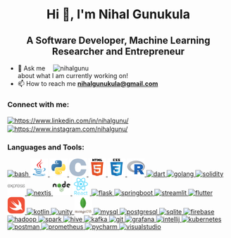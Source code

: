<h1 align="center">Hi 👋, I'm Nihal Gunukula</h1>
<h2 align="center">A Software Developer, Machine Learning Researcher and Entrepreneur</h2>

<img align="right" width="400" src="https://github-readme-streak-stats.herokuapp.com/?user=nihalgunu&count_private=true" alt="nihalgunu" />

- 💬 Ask me about what I am currently working on!
- 📫 How to reach me **nihalgunukula@gmail.com**
<h3 align="left">Connect with me:</h3>
<p align="left">
<a href="https://www.linkedin.com/in/nihalgunu/" target="blank"><img align="center" src="https://raw.githubusercontent.com/rahuldkjain/github-profile-readme-generator/master/src/images/icons/Social/linked-in-alt.svg" alt="https://www.linkedin.com/in/nihalgunu/" height="30" width="40" /></a>
<a href="https://www.instagram.com/nihal.gunu/" target="blank"><img align="center" src="https://raw.githubusercontent.com/rahuldkjain/github-profile-readme-generator/master/src/images/icons/Social/instagram.svg" alt="https://www.instagram.com/nihalgunu/" height="30" width="40" /></a> 

<h3 align="left">Languages and Tools:</h3>
<p align="left">
  <!-- Programming Languages -->
  <a href="https://www.gnu.org/software/bash/" target="_blank" rel="noreferrer">
    <img src="https://www.vectorlogo.zone/logos/gnu_bash/gnu_bash-icon.svg" alt="bash" width="40" height="40"/>
  </a>
  <a href="https://www.java.com" target="_blank" rel="noreferrer">
    <img src="https://raw.githubusercontent.com/devicons/devicon/master/icons/java/java-original.svg" alt="java" width="40" height="40"/>
  </a>
  <a href="https://www.python.org" target="_blank" rel="noreferrer">
    <img src="https://raw.githubusercontent.com/devicons/devicon/master/icons/python/python-original.svg" alt="python" width="40" height="40"/>
  </a>
  <a href="https://www.cprogramming.com/" target="_blank" rel="noreferrer">
    <img src="https://raw.githubusercontent.com/devicons/devicon/master/icons/c/c-original.svg" alt="c" width="40" height="40"/>
  </a>
  <a href="https://developer.mozilla.org/en-US/docs/Web/HTML" target="_blank" rel="noreferrer">
    <img src="https://raw.githubusercontent.com/devicons/devicon/master/icons/html5/html5-original-wordmark.svg" alt="html" width="40" height="40"/>
  </a>
  <a href="https://developer.mozilla.org/en-US/docs/Web/CSS" target="_blank" rel="noreferrer">
    <img src="https://raw.githubusercontent.com/devicons/devicon/master/icons/css3/css3-original-wordmark.svg" alt="css" width="40" height="40"/>
  </a>
  <a href="https://www.r-project.org/" target="_blank" rel="noreferrer">
    <img src="https://raw.githubusercontent.com/devicons/devicon/master/icons/r/r-original.svg" alt="r" width="40" height="40"/>
  </a>
  <a href="https://dart.dev/" target="_blank" rel="noreferrer">
    <img src="https://www.vectorlogo.zone/logos/dartlang/dartlang-icon.svg" alt="dart" width="40" height="40"/>
  </a>
  <a href="https://go.dev/" target="_blank" rel="noreferrer">
    <img src="https://www.vectorlogo.zone/logos/golang/golang-icon.svg" alt="golang" width="40" height="40"/>
  </a>
  <a href="https://soliditylang.org/" target="_blank" rel="noreferrer">
    <img src="https://www.vectorlogo.zone/logos/ethereum/ethereum-icon.svg" alt="solidity" width="40" height="40"/>
  </a>

  <!-- Web Development Frameworks -->
  <a href="https://expressjs.com/" target="_blank" rel="noreferrer">
    <img src="https://raw.githubusercontent.com/devicons/devicon/master/icons/express/express-original-wordmark.svg" alt="express" width="40" height="40"/>
  </a>
  <a href="https://nextjs.org/" target="_blank" rel="noreferrer">
    <img src="https://cdn.worldvectorlogo.com/logos/nextjs-2.svg" alt="nextjs" width="40" height="40"/>
  </a>
  <a href="https://nodejs.org" target="_blank" rel="noreferrer">
    <img src="https://raw.githubusercontent.com/devicons/devicon/master/icons/nodejs/nodejs-original-wordmark.svg" alt="nodejs" width="40" height="40"/>
  </a>
  <a href="https://reactjs.org/" target="_blank" rel="noreferrer">
    <img src="https://raw.githubusercontent.com/devicons/devicon/master/icons/react/react-original-wordmark.svg" alt="react" width="40" height="40"/>
  </a>
  <a href="https://flask.palletsprojects.com/" target="_blank" rel="noreferrer">
    <img src="https://www.vectorlogo.zone/logos/pocoo_flask/pocoo_flask-icon.svg" alt="flask" width="40" height="40"/>
  </a>
  <a href="https://spring.io/projects/spring-boot" target="_blank" rel="noreferrer">
    <img src="https://www.vectorlogo.zone/logos/springio/springio-icon.svg" alt="springboot" width="40" height="40"/>
  </a>
  <a href="https://streamlit.io/" target="_blank" rel="noreferrer">
    <img src="https://streamlit.io/images/brand/streamlit-mark-color.svg" alt="streamlit" width="40" height="40"/>
  </a>

  <!-- App Development Frameworks -->
  <a href="https://flutter.dev" target="_blank" rel="noreferrer">
    <img src="https://www.vectorlogo.zone/logos/flutterio/flutterio-icon.svg" alt="flutter" width="40" height="40"/>
  </a>
  <a href="https://developer.apple.com/swift/" target="_blank" rel="noreferrer">
    <img src="https://raw.githubusercontent.com/devicons/devicon/master/icons/swift/swift-original.svg" alt="swift" width="40" height="40"/>
  </a>
  <a href="https://kotlinlang.org/" target="_blank" rel="noreferrer">
    <img src="https://www.vectorlogo.zone/logos/kotlinlang/kotlinlang-icon.svg" alt="kotlin" width="40" height="40"/>
  </a>
  <a href="https://unity.com/" target="_blank" rel="noreferrer">
    <img src="https://www.vectorlogo.zone/logos/unity3d/unity3d-icon.svg" alt="unity" width="40" height="40"/>
  </a>

  <!-- Databases -->
  <a href="https://www.mongodb.com/" target="_blank" rel="noreferrer">
    <img src="https://raw.githubusercontent.com/devicons/devicon/master/icons/mongodb/mongodb-original-wordmark.svg" alt="mongodb" width="40" height="40"/>
  </a>
  <a href="https://www.mysql.com/" target="_blank" rel="noreferrer">
    <img src="https://www.vectorlogo.zone/logos/mysql/mysql-official.svg" alt="mysql" width="40" height="40"/>
  </a>
  <a href="https://www.postgresql.org/" target="_blank" rel="noreferrer">
    <img src="https://www.vectorlogo.zone/logos/postgresql/postgresql-icon.svg" alt="postgresql" width="40" height="40"/>
  </a>
  <a href="https://www.sqlite.org/" target="_blank" rel="noreferrer">
    <img src="https://www.vectorlogo.zone/logos/sqlite/sqlite-icon.svg" alt="sqlite" width="40" height="40"/>
  </a>
  <a href="https://firebase.google.com/" target="_blank" rel="noreferrer">
    <img src="https://www.vectorlogo.zone/logos/firebase/firebase-icon.svg" alt="firebase" width="40" height="40"/>
  </a>
  <!-- Distributive Technologies -->
  <a href="https://hadoop.apache.org/" target="_blank" rel="noreferrer">
    <img src="https://www.vectorlogo.zone/logos/apache_hadoop/apache_hadoop-icon.svg" alt="hadoop" width="40" height="40"/>
  </a>
  <a href="https://spark.apache.org/" target="_blank" rel="noreferrer">
    <img src="https://www.vectorlogo.zone/logos/apache_spark/apache_spark-icon.svg" alt="spark" width="40" height="40"/>
  </a>
  <a href="https://hive.apache.org/" target="_blank" rel="noreferrer">
    <img src="https://www.vectorlogo.zone/logos/apache_hive/apache_hive-icon.svg" alt="hive" width="40" height="40"/>
  </a>
  <a href="https://kafka.apache.org/" target="_blank" rel="noreferrer">
    <img src="https://www.vectorlogo.zone/logos/apache_kafka/apache_kafka-icon.svg" alt="kafka" width="40" height
    <img src="https://www.vectorlogo.zone/logos/docker/docker-icon.svg" alt="docker" width="40" height="40"/>
  </a>
  <a href="https://git-scm.com/" target="_blank" rel="noreferrer">
    <img src="https://www.vectorlogo.zone/logos/git-scm/git-scm-icon.svg" alt="git" width="40" height="40"/>
  </a>
  <a href="https://grafana.com/" target="_blank" rel="noreferrer">
    <img src="https://www.vectorlogo.zone/logos/grafana/grafana-icon.svg" alt="grafana" width="40" height="40"/>
  </a>
  <a href="https://www.jetbrains.com/idea/" target="_blank" rel="noreferrer">
    <img src="https://www.vectorlogo.zone/logos/jetbrains/jetbrains-icon.svg" alt="intellij" width="40" height="40"/>
  </a>
  <a href="https://kubernetes.io/" target="_blank" rel="noreferrer">
    <img src="https://www.vectorlogo.zone/logos/kubernetes/kubernetes-icon.svg" alt="kubernetes" width="40" height="40"/>
  </a>
  <a href="https://www.postman.com/" target="_blank" rel="noreferrer">
    <img src="https://www.vectorlogo.zone/logos/getpostman/getpostman-icon.svg" alt="postman" width="40" height="40"/>
  </a>
  <a href="https://prometheus.io/" target="_blank" rel="noreferrer">
    <img src="https://www.vectorlogo.zone/logos/prometheusio/prometheusio-icon.svg" alt="prometheus" width="40" height="40"/>
  </a>
  <a href="https://www.jetbrains.com/pycharm/" target="_blank" rel="noreferrer">
    <img src="https://resources.jetbrains.com/storage/products/pycharm/img/meta/pycharm_logo_300x300.png" alt="pycharm" width="40" height="40"/>
  </a>
  <a href="https://code.visualstudio.com/" target="_blank" rel="noreferrer">
    <img src="https://www.vectorlogo.zone/logos/visualstudio_code/visualstudio_code-icon.svg" alt="visualstudio" width="40" height="40"/>
  </a>
</p>
